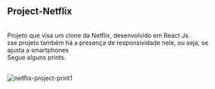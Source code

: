 <h2> Project-Netflix</h2> <br/>
Projeto que visa um clone da Netflix, desenvolvido em React Js. <br/>
sse projeto também há a presença de responsividade nele, ou seja, se ajusta a smartphones <br/>
Segue alguns prints. <br/> <br/>

![netflix-project-print1](https://user-images.githubusercontent.com/82816967/138192055-e5a247db-6529-48f3-88eb-cfa00982488e.png)

